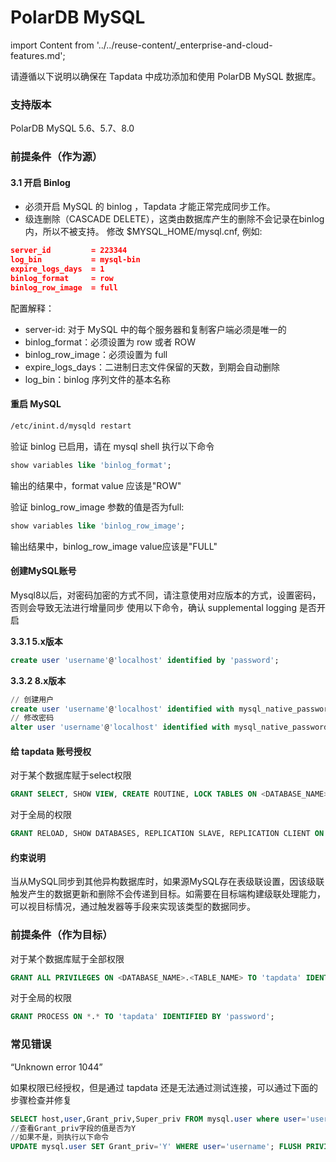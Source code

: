 # PolarDB MySQL
import Content from '../../reuse-content/_enterprise-and-cloud-features.md';

<Content />

请遵循以下说明以确保在 Tapdata 中成功添加和使用 PolarDB MySQL 数据库。

### 支持版本

PolarDB MySQL 5.6、5.7、8.0

### 前提条件（作为源）

#### 3.1 开启 Binlog

- 必须开启 MySQL 的 binlog ，Tapdata 才能正常完成同步工作。
- 级连删除（CASCADE DELETE），这类由数据库产生的删除不会记录在binlog内，所以不被支持。 修改 $MYSQL_HOME/mysql.cnf, 例如:

```json
server_id         = 223344
log_bin           = mysql-bin
expire_logs_days  = 1
binlog_format     = row
binlog_row_image  = full
```

配置解释：

- server-id: 对于 MySQL 中的每个服务器和复制客户端必须是唯一的
- binlog_format：必须设置为 row 或者 ROW
- binlog_row_image：必须设置为 full
- expire_logs_days：二进制日志文件保留的天数，到期会自动删除
- log_bin：binlog 序列文件的基本名称

#### 重启 MySQL

```bash
/etc/inint.d/mysqld restart
```

验证 binlog 已启用，请在 mysql shell 执行以下命令

```sql
show variables like 'binlog_format';
```

输出的结果中，format value 应该是"ROW"

验证 binlog_row_image 参数的值是否为full:

```sql
show variables like 'binlog_row_image';
```

输出结果中，binlog_row_image value应该是"FULL"

#### 创建MySQL账号

Mysql8以后，对密码加密的方式不同，请注意使用对应版本的方式，设置密码，否则会导致无法进行增量同步 使用以下命令，确认 supplemental logging 是否开启

**3.3.1 5.x版本**

```sql
create user 'username'@'localhost' identified by 'password';
```



**3.3.2 8.x版本**

```sql
// 创建用户 
create user 'username'@'localhost' identified with mysql_native_password by 'password'; 
// 修改密码 
alter user 'username'@'localhost' identified with mysql_native_password by 'password'; 
```



#### 给 tapdata 账号授权

对于某个数据库赋于select权限

```sql
GRANT SELECT, SHOW VIEW, CREATE ROUTINE, LOCK TABLES ON <DATABASE_NAME>.<TABLE_NAME> TO 'tapdata' IDENTIFIED BY 'password';
```

对于全局的权限

```sql
GRANT RELOAD, SHOW DATABASES, REPLICATION SLAVE, REPLICATION CLIENT ON *.* TO 'tapdata' IDENTIFIED BY 'password';
```



#### 约束说明

当从MySQL同步到其他异构数据库时，如果源MySQL存在表级联设置，因该级联触发产生的数据更新和删除不会传递到目标。如需要在目标端构建级联处理能力，可以视目标情况，通过触发器等手段来实现该类型的数据同步。

### **前提条件（作为目标）**

对于某个数据库赋于全部权限

```sql
GRANT ALL PRIVILEGES ON <DATABASE_NAME>.<TABLE_NAME> TO 'tapdata' IDENTIFIED BY 'password';
```

对于全局的权限

```sql
GRANT PROCESS ON *.* TO 'tapdata' IDENTIFIED BY 'password';
```



### **常见错误**

“Unknown error 1044”

如果权限已经授权，但是通过 tapdata 还是无法通过测试连接，可以通过下面的步骤检查并修复

```sql
SELECT host,user,Grant_priv,Super_priv FROM mysql.user where user='username'; 
//查看Grant_priv字段的值是否为Y 
//如果不是，则执行以下命令 
UPDATE mysql.user SET Grant_priv='Y' WHERE user='username'; FLUSH PRIVILEGES;
```
